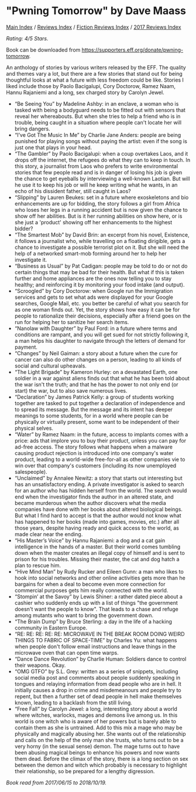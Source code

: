 # "Pwning Tomorrow" by Dave Maass

[Main Index](../../../README.md) / [Reviews Index](../../README.md) / [Fiction Reviews Index](../README.md) / [2017 Reviews Index](README.md)

*Rating: 4/5 Stars.*

Book can be downloaded from <https://supporters.eff.org/donate/pwning-tomorrow>.

An anthology of stories by various writers released by the EFF. The quality and themes vary a lot, but there are a few stories that stand out for being thoughtful looks at what a future with less freedom could be like. Stories I liked include those by Paolo Bacigalupi, Cory Doctorow, Ramez Naam, Hannu Rajaniemi and a long, sex charged story by Carolyn Jewel.

- “Be Seeing You” by Madeline Ashby: in an enclave, a woman who is tasked with being a bodyguard needs to be fitted out with sensors that reveal her whereabouts. But when she tries to help a friend who is in trouble, being caught in a situation where people can't locate her will bring dangers.
- “I’ve Got The Music In Me” by Charlie Jane Anders: people are being punished for playing songs without paying the artist: even if the song is just one that plays in your head.
- “The Gambler” by Paolo Bacigalupi: when a coup overtakes Laos, and it drops off the internet, the refugees do what they can to keep in touch. In this story, a journalist from Laos who prefers to write environmental stories that few people read and is in danger of losing his job is given the chance to get eyeballs by interviewing a well-known Laotian. But will he use it to keep his job or will he keep writing what he wants, in an echo of his dissident father, still caught in Laos?
- “Slipping” by Lauren Beukes: set in a future where exoskeletons and bio enhancements are up for bidding, the story follows a girl from Africa who loses her legs in a running accident but is now given the chance to show off her abilities. But is it her running abilities on show here, or is she just a 'product' showing off her enhancements to the highest bidder?
- “The Smartest Mob” by David Brin: an excerpt from his novel, Existence, it follows a journalist who, while travelling on a floating dirigible, gets a chance to investigate a possible terrorist plot on it. But she will need the help of a networked smart-mob forming around her to help her investigate it.
- “Business as Usual” by Pat Cadigan: people may be told to do or not do certain things that may be bad for their health. But what if this is taken further and home appliances are the ones now telling you to stay healthy; and reinforcing it by monitoring your food intake (and output).
- “Scroogled” by Cory Doctorow: when Google run the Immigration services and gets to set what ads were displayed for your Google searches, Google Mail, etc. you better be careful of what you search for as one woman finds out. Yet, the story shows how easy it can be for people to rationalize their decisions, especially after a friend goes on the run for helping her to sanitize her search items.
- “Nanolaw with Daughter” by Paul Ford: in a future where terms and conditions are rampant, and you will get sued for not strictly following it, a man helps his daughter to navigate through the letters of demand for payment.
- “Changes” by Neil Gaiman: a story about a future when the cure for cancer can also do other changes on a person, leading to all kinds of social and cultural upheavals.
- “The Light Brigade” by Kameron Hurley: on a devastated Earth, one soldier in a war against aliens finds out that what he has been told about the war isn't the truth; and that he has the power to not only end (or start) the war, but to also save numerous lives.
- “Declaration” by James Patrick Kelly: a group of students working together are tasked to put together a declaration of independence and to spread its message. But the message and its intent has deeper meanings to some students, for in a world where people can be physically or virtually present, some want to be independent of their physical selves.
- “Water” by Ramez Naam: in the future, access to implants comes with a price: ads that implore you to buy their product, unless you can pay for ad-free access. The story follows what happens when a malware causing product rejection is introduced into one company's water product, leading to a world-wide free-for-all as other companies vie to win over that company's customers (including its now unemployed salespeople).
- “Unclaimed” by Annalee Newitz: a story that starts out interesting but has an unsatisfactory ending. A private investigator is asked to search for an author who has hidden herself from the world. The search would end when the investigator finds the author in an altered state, and became murderous when the author discovers what the media companies have done with her books about altered biological beings. But what I find hard to accept is that the author would not know what has happened to her books (made into games, movies, etc.) after all those years, despite having ready and quick access to the world, as made clear near the ending.
- “His Master’s Voice” by Hannu Rajaniemi: a dog and a cat gain intelligence in the hands of a master. But their world comes tumbling down when the master creates an illegal copy of himself and is sent to prison for his troubles. Missing their master, the cat and dog hatch a plan to rescue him.
- “Hive Mind Man” by Rudy Rucker and Eileen Gunn: a man who likes to hook into social networks and other online activities gets more than he bargains for when a deal to become even more connection for commercial purposes gets him really connected with the world.
- “Stompin’ at the Savoy” by Lewis Shiner: a rather dated piece about a cashier who suddenly ends up with a list of things "the government doesn't want the people to know". That leads to a chase and refuge among mutants who want to bring the government down.
- “The Brain Dump” by Bruce Sterling: a day in the life of a hacking community in Eastern Europe.
- “RE: RE: RE: RE: RE: MICROWAVE IN THE BREAK ROOM DOING WEIRD THINGS TO FABRIC OF SPACE-TIME” by Charles Yu: what happens when people don't follow email instructions and leave things in the microwave oven that can open time warps.
- “Dance Dance Revolution” by Charlie Human: Soldiers dance to control their weapons. Okay.
- “OMG GTFO” by S.L. Grey: written as a series of snippets, including social media post and comments about people suddenly speaking in tongues and relaying information from dead people who are in hell. It initially causes a drop in crime and misdemeanours and people try to repent, but then a further set of dead people in hell make themselves known, leading to a backlash from the still living.
- “Free Fall” by Carolyn Jewel: a long, interesting story about a world where witches, warlocks, mages and demons live among us. In this world is one witch who is aware of her powers but is barely able to contain them as she is untrained. Add to this mix a mage who may be physically and magically abusing her. She wants out of the relationship and calls on the help of the only man she trusts, who turns out to be a very horny (in the sexual sense) demon. The mage turns out to have been abusing magical beings to enhance his powers and now wants them dead. Before the climax of the story, there is a long section on sex between the demon and witch which probably is necessary to highlight their relationship, so be prepared for a lengthy digression.

*Book read from 2017/06/15 to 2018/10/19.*
